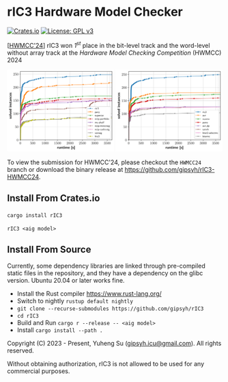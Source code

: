 # rIC3 Hardware Model Checker

[![Crates.io](https://img.shields.io/crates/v/rIC3.svg)](https://crates.io/crates/rIC3)
[![License: GPL v3](https://img.shields.io/badge/License-GPLv3-blue.svg)](https://www.gnu.org/licenses/gpl-3.0)

[[HWMCC'24](https://hwmcc.github.io/2024/)] rIC3 won *1<sup>st</sup>* place in the bit-level track and the word-level without array track at the *Hardware Model Checking Competition* (HWMCC) 2024
<p align="center">
	<img width="250" height="auto" src="./images/hwmcc24_aiger.png" style="display:inline-block;">
	<img width="250" height="auto" src="./images/hwmcc24_btor2_bv.png" style="display:inline-block;">
</p>

To view the submission for HWMCC'24, please checkout the `HWMCC24` branch or download the binary release at https://github.com/gipsyh/rIC3-HWMCC24.


## Install From Crates.io
```cargo install rIC3```

```rIC3 <aig model>```


## Install From Source
Currently, some dependency libraries are linked through pre-compiled static files in the repository, and they have a dependency on the glibc version. Ubuntu 20.04 or later works fine.

- Install the Rust compiler https://www.rust-lang.org/
- Switch to nightly ````rustup default nightly````
- ````git clone --recurse-submodules https://github.com/gipsyh/rIC3````
- ```cd rIC3```
- Build and Run ````cargo r --release -- <aig model>````
- Install ```cargo install --path .```

Copyright (C) 2023 - Present, Yuheng Su (gipsyh.icu@gmail.com). All rights reserved.

Without obtaining authorization, rIC3 is not allowed to be used for any commercial purposes.
